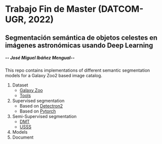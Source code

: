 # Trabajo Fin  de Master (DATCOM-UGR, 2022)
## Segmentación semántica de objetos celestes en imágenes astronómicas usando Deep Learning 
##### -- José Miguel Ibáñez Mengual--

This repo contains implementations of different semantic segmentation models for a Galaxy Zoo2 based image catalog.

1. Dataset
   - [Galaxy Zoo](https://data.galaxyzoo.org/) 
   - [Tools](https://github.com/jm-ibanez/TFM/tree/main/Dataset) 
3. Supervised segmentation
   - Based on [Detectron2](https://github.com/facebookresearch/detectron2)
   - Based on [Pytorch](https://github.com/yassouali/pytorch-segmentation) 
4. Semi-Supervised segmentation
   - [DMT](https://github.com/voldemortX/DST-CBC/blob/master/README.md)
   - [USSS](https://github.com/tarun005/USSS_ICCV19)
5. Models
6. Document
